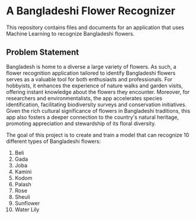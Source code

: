 # A Bangladeshi Flower Recognizer
This repository contains files and documents for an application that uses Machine Learning to recognize Bangladeshi flowers. 

## Problem Statement
Bangladesh is home to a diverse a large variety of flowers. As such, a flower recognition application tailored to identify Bangladeshi flowers serves as a valuable tool for both enthusiasts and professionals. For hobbyists, it enhances the experience of nature walks and garden visits, offering instant knowledge about the flowers they encounter. Moreover, for researchers and environmentalists, the app accelerates species identification, facilitating biodiversity surveys and conservation initiatives. Given the rich cultural significance of flowers in Bangladeshi traditions, this app also fosters a deeper connection to the country's natural heritage, promoting appreciation and stewardship of its floral diversity.

The goal of this project is to create and train a model that can recognize 10 different types of Bangladeshi flowers:
1. Beli
2. Gada
3. Joba
4. Kamini
5. Kodom
6. Palash
7. Rose
8. Sheuli
9. Sunflower
10. Water Lily
